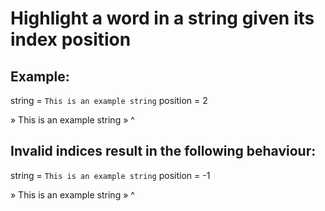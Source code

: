 Highlight a word in a string given its index position
====

Example:
----
string = `This is an example string`
position = 2

» This is an example string
»         ^

Invalid indices result in the following behaviour:
----
string = `This is an example string`
position = -1

» This is an example string
»                           ^
